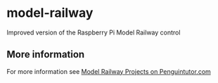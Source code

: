 # model-railway
Improved version of the Raspberry Pi Model Railway control

## More information

For more information see [Model Railway Projects on Penguintutor.com](http://www.penguintutor.com/projects/model-railway)